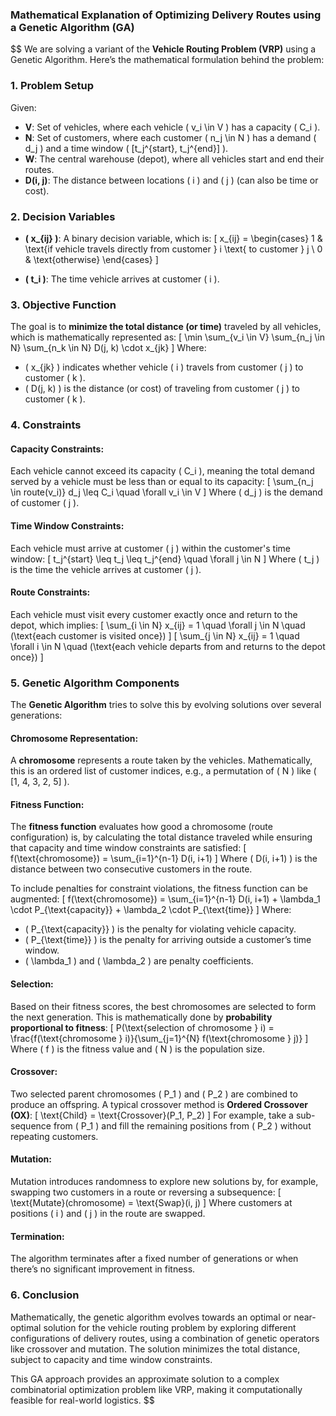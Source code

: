 ### Mathematical Explanation of Optimizing Delivery Routes using a Genetic Algorithm (GA)
$$
We are solving a variant of the **Vehicle Routing Problem (VRP)** using a Genetic Algorithm. Here’s the mathematical formulation behind the problem:

### 1. **Problem Setup**

Given:
- **V**: Set of vehicles, where each vehicle \( v_i \in V \) has a capacity \( C_i \).
- **N**: Set of customers, where each customer \( n_j \in N \) has a demand \( d_j \) and a time window \( [t_j^{start}, t_j^{end}] \).
- **W**: The central warehouse (depot), where all vehicles start and end their routes.
- **D(i, j)**: The distance between locations \( i \) and \( j \) (can also be time or cost).

### 2. **Decision Variables**

- **\( x_{ij} \)**: A binary decision variable, which is:
  \[
  x_{ij} = 
  \begin{cases} 
  1 & \text{if vehicle travels directly from customer } i \text{ to customer } j \\
  0 & \text{otherwise}
  \end{cases}
  \]
  
- **\( t_i \)**: The time vehicle arrives at customer \( i \).

### 3. **Objective Function**

The goal is to **minimize the total distance (or time)** traveled by all vehicles, which is mathematically represented as:
\[
\min \sum_{v_i \in V} \sum_{n_j \in N} \sum_{n_k \in N} D(j, k) \cdot x_{jk}
\]
Where:
- \( x_{jk} \) indicates whether vehicle \( i \) travels from customer \( j \) to customer \( k \).
- \( D(j, k) \) is the distance (or cost) of traveling from customer \( j \) to customer \( k \).

### 4. **Constraints**

#### Capacity Constraints:
Each vehicle cannot exceed its capacity \( C_i \), meaning the total demand served by a vehicle must be less than or equal to its capacity:
\[
\sum_{n_j \in route(v_i)} d_j \leq C_i \quad \forall v_i \in V
\]
Where \( d_j \) is the demand of customer \( j \).

#### Time Window Constraints:
Each vehicle must arrive at customer \( j \) within the customer's time window:
\[
t_j^{start} \leq t_j \leq t_j^{end} \quad \forall j \in N
\]
Where \( t_j \) is the time the vehicle arrives at customer \( j \).

#### Route Constraints:
Each vehicle must visit every customer exactly once and return to the depot, which implies:
\[
\sum_{i \in N} x_{ij} = 1 \quad \forall j \in N \quad (\text{each customer is visited once})
\]
\[
\sum_{j \in N} x_{ij} = 1 \quad \forall i \in N \quad (\text{each vehicle departs from and returns to the depot once})
\]

### 5. **Genetic Algorithm Components**

The **Genetic Algorithm** tries to solve this by evolving solutions over several generations:

#### Chromosome Representation:
A **chromosome** represents a route taken by the vehicles. Mathematically, this is an ordered list of customer indices, e.g., a permutation of \( N \) like \( [1, 4, 3, 2, 5] \).

#### Fitness Function:
The **fitness function** evaluates how good a chromosome (route configuration) is, by calculating the total distance traveled while ensuring that capacity and time window constraints are satisfied:
\[
f(\text{chromosome}) = \sum_{i=1}^{n-1} D(i, i+1)
\]
Where \( D(i, i+1) \) is the distance between two consecutive customers in the route.

To include penalties for constraint violations, the fitness function can be augmented:
\[
f(\text{chromosome}) = \sum_{i=1}^{n-1} D(i, i+1) + \lambda_1 \cdot P_{\text{capacity}} + \lambda_2 \cdot P_{\text{time}}
\]
Where:
- \( P_{\text{capacity}} \) is the penalty for violating vehicle capacity.
- \( P_{\text{time}} \) is the penalty for arriving outside a customer’s time window.
- \( \lambda_1 \) and \( \lambda_2 \) are penalty coefficients.

#### Selection:
Based on their fitness scores, the best chromosomes are selected to form the next generation. This is mathematically done by **probability proportional to fitness**:
\[
P(\text{selection of chromosome } i) = \frac{f(\text{chromosome } i)}{\sum_{j=1}^{N} f(\text{chromosome } j)}
\]
Where \( f \) is the fitness value and \( N \) is the population size.

#### Crossover:
Two selected parent chromosomes \( P_1 \) and \( P_2 \) are combined to produce an offspring. A typical crossover method is **Ordered Crossover (OX)**:
\[
\text{Child} = \text{Crossover}(P_1, P_2)
\]
For example, take a sub-sequence from \( P_1 \) and fill the remaining positions from \( P_2 \) without repeating customers.

#### Mutation:
Mutation introduces randomness to explore new solutions by, for example, swapping two customers in a route or reversing a subsequence:
\[
\text{Mutate}(chromosome) = \text{Swap}(i, j)
\]
Where customers at positions \( i \) and \( j \) in the route are swapped.

#### Termination:
The algorithm terminates after a fixed number of generations or when there’s no significant improvement in fitness.

### 6. **Conclusion**
Mathematically, the genetic algorithm evolves towards an optimal or near-optimal solution for the vehicle routing problem by exploring different configurations of delivery routes, using a combination of genetic operators like crossover and mutation. The solution minimizes the total distance, subject to capacity and time window constraints.

This GA approach provides an approximate solution to a complex combinatorial optimization problem like VRP, making it computationally feasible for real-world logistics.
$$